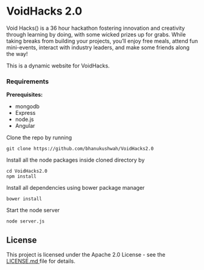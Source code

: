 # VoidHacks 2.0
Void Hacks() is a 36 hour hackathon fostering innovation and creativity through learning by doing, with some wicked prizes up for grabs. While taking breaks from building your projects, you’ll enjoy free meals, attend fun mini-events, interact with industry leaders, and make some friends along the way!

This is a dynamic website for VoidHacks.

###  Requirements

**Prerequisites:**
* mongodb
* Express
* node.js
* Angular


Clone the repo by running
```
git clone https://github.com/bhanukushwah/VoidHacks2.0
```

Install all the node packages inside cloned directory by
```
cd VoidHacks2.0
npm install
```

Install all dependencies using bower package manager
```
bower install
```

Start the node server
```
node server.js
```


## License

This project is licensed under the Apache 2.0 License - see the [LICENSE.md ](LICENSE.md) file for details.



